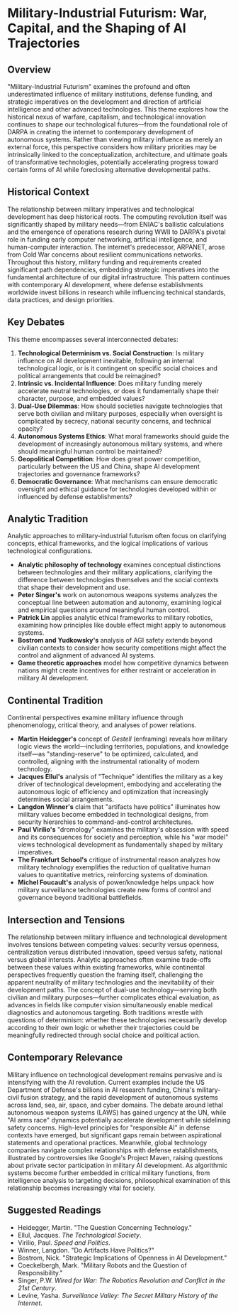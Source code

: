 # Military-Industrial Futurism: War, Capital, and the Shaping of AI Trajectories

## Overview

"Military-Industrial Futurism" examines the profound and often underestimated influence of military institutions, defense funding, and strategic imperatives on the development and direction of artificial intelligence and other advanced technologies. This theme explores how the historical nexus of warfare, capitalism, and technological innovation continues to shape our technological futures—from the foundational role of DARPA in creating the internet to contemporary development of autonomous systems. Rather than viewing military influence as merely an external force, this perspective considers how military priorities may be intrinsically linked to the conceptualization, architecture, and ultimate goals of transformative technologies, potentially accelerating progress toward certain forms of AI while foreclosing alternative developmental paths.

## Historical Context

The relationship between military imperatives and technological development has deep historical roots. The computing revolution itself was significantly shaped by military needs—from ENIAC's ballistic calculations and the emergence of operations research during WWII to DARPA's pivotal role in funding early computer networking, artificial intelligence, and human-computer interaction. The internet's predecessor, ARPANET, arose from Cold War concerns about resilient communications networks. Throughout this history, military funding and requirements created significant path dependencies, embedding strategic imperatives into the fundamental architecture of our digital infrastructure. This pattern continues with contemporary AI development, where defense establishments worldwide invest billions in research while influencing technical standards, data practices, and design priorities.

## Key Debates

This theme encompasses several interconnected debates:

1. **Technological Determinism vs. Social Construction**: Is military influence on AI development inevitable, following an internal technological logic, or is it contingent on specific social choices and political arrangements that could be reimagined?
2. **Intrinsic vs. Incidental Influence**: Does military funding merely accelerate neutral technologies, or does it fundamentally shape their character, purpose, and embedded values?
3. **Dual-Use Dilemmas**: How should societies navigate technologies that serve both civilian and military purposes, especially when oversight is complicated by secrecy, national security concerns, and technical opacity?
4. **Autonomous Systems Ethics**: What moral frameworks should guide the development of increasingly autonomous military systems, and where should meaningful human control be maintained?
5. **Geopolitical Competition**: How does great power competition, particularly between the US and China, shape AI development trajectories and governance frameworks?
6. **Democratic Governance**: What mechanisms can ensure democratic oversight and ethical guidance for technologies developed within or influenced by defense establishments?

## Analytic Tradition

Analytic approaches to military-industrial futurism often focus on clarifying concepts, ethical frameworks, and the logical implications of various technological configurations.

* **Analytic philosophy of technology** examines conceptual distinctions between technologies and their military applications, clarifying the difference between technologies themselves and the social contexts that shape their development and use.
* **Peter Singer's** work on autonomous weapons systems analyzes the conceptual line between automation and autonomy, examining logical and empirical questions around meaningful human control.
* **Patrick Lin** applies analytic ethical frameworks to military robotics, examining how principles like double effect might apply to autonomous systems.
* **Bostrom and Yudkowsky's** analysis of AGI safety extends beyond civilian contexts to consider how security competitions might affect the control and alignment of advanced AI systems.
* **Game theoretic approaches** model how competitive dynamics between nations might create incentives for either restraint or acceleration in military AI development.

## Continental Tradition

Continental perspectives examine military influence through phenomenology, critical theory, and analyses of power relations.

* **Martin Heidegger's** concept of *Gestell* (enframing) reveals how military logic views the world—including territories, populations, and knowledge itself—as "standing-reserve" to be optimized, calculated, and controlled, aligning with the instrumental rationality of modern technology.
* **Jacques Ellul's** analysis of "Technique" identifies the military as a key driver of technological development, embodying and accelerating the autonomous logic of efficiency and optimization that increasingly determines social arrangements.
* **Langdon Winner's** claim that "artifacts have politics" illuminates how military values become embedded in technological designs, from security hierarchies to command-and-control architectures.
* **Paul Virilio's** "dromology" examines the military's obsession with speed and its consequences for society and perception, while his "war model" views technological development as fundamentally shaped by military imperatives.
* **The Frankfurt School's** critique of instrumental reason analyzes how military technology exemplifies the reduction of qualitative human values to quantitative metrics, reinforcing systems of domination.
* **Michel Foucault's** analysis of power/knowledge helps unpack how military surveillance technologies create new forms of control and governance beyond traditional battlefields.

## Intersection and Tensions

The relationship between military influence and technological development involves tensions between competing values: security versus openness, centralization versus distributed innovation, speed versus safety, national versus global interests. Analytic approaches often examine trade-offs between these values within existing frameworks, while continental perspectives frequently question the framing itself, challenging the apparent neutrality of military technologies and the inevitability of their development paths. The concept of dual-use technology—serving both civilian and military purposes—further complicates ethical evaluation, as advances in fields like computer vision simultaneously enable medical diagnostics and autonomous targeting. Both traditions wrestle with questions of determinism: whether these technologies necessarily develop according to their own logic or whether their trajectories could be meaningfully redirected through social choice and political action.

## Contemporary Relevance

Military influence on technological development remains pervasive and is intensifying with the AI revolution. Current examples include the US Department of Defense's billions in AI research funding, China's military-civil fusion strategy, and the rapid development of autonomous systems across land, sea, air, space, and cyber domains. The debate around lethal autonomous weapon systems (LAWS) has gained urgency at the UN, while "AI arms race" dynamics potentially accelerate development while sidelining safety concerns. High-level principles for "responsible AI" in defense contexts have emerged, but significant gaps remain between aspirational statements and operational practices. Meanwhile, global technology companies navigate complex relationships with defense establishments, illustrated by controversies like Google's Project Maven, raising questions about private sector participation in military AI development. As algorithmic systems become further embedded in critical military functions, from intelligence analysis to targeting decisions, philosophical examination of this relationship becomes increasingly vital for society.

## Suggested Readings

* Heidegger, Martin. "The Question Concerning Technology."
* Ellul, Jacques. *The Technological Society*.
* Virilio, Paul. *Speed and Politics*.
* Winner, Langdon. "Do Artifacts Have Politics?"
* Bostrom, Nick. "Strategic Implications of Openness in AI Development."
* Coeckelbergh, Mark. "Military Robots and the Question of Responsibility."
* Singer, P.W. *Wired for War: The Robotics Revolution and Conflict in the 21st Century*.
* Levine, Yasha. *Surveillance Valley: The Secret Military History of the Internet*.